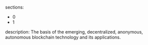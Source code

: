 sections:
  - 0
  - 1

description: The basis of the emerging, decentralized, anonymous, autonomous blockchain technology and its applications.
